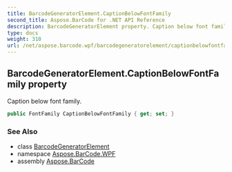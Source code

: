 ```yaml
---
title: BarcodeGeneratorElement.CaptionBelowFontFamily
second_title: Aspose.BarCode for .NET API Reference
description: BarcodeGeneratorElement property. Caption below font family
type: docs
weight: 310
url: /net/aspose.barcode.wpf/barcodegeneratorelement/captionbelowfontfamily/
---
```

## BarcodeGeneratorElement.CaptionBelowFontFamily property

Caption below font family.

```csharp
public FontFamily CaptionBelowFontFamily { get; set; }
```

### See Also

* class [BarcodeGeneratorElement](../)
* namespace [Aspose.BarCode.WPF](../../barcodegeneratorelement/)
* assembly [Aspose.BarCode](../../../)


